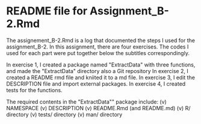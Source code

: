 # README file for Assignment_B-2.Rmd

The assignement_B-2.Rmd is a log that documented the steps I used for the assignment_B-2. In this assignment, there are four exercises. The codes I used for each part were put together below the subtitles correspondingly.

In exercise 1, I created a package named "ExtractData" with three functions, and made the "ExtractData" directory also a Git repository
In exercise 2, I created a README rmd file and kniited it to a md file.
In exercise 3, I edit the DESCRIPTION file and import external packages.
In exercise 4, I created tests for the functions.

The required contents in the "ExtractData"" package include: 
  (v) NAMESPACE
  (v) DESCRIPTION
  (v) README.Rmd (and README.md)
  (v) R/ directory
  (v) tests/ directory
  (v) man/ directory
  
  
